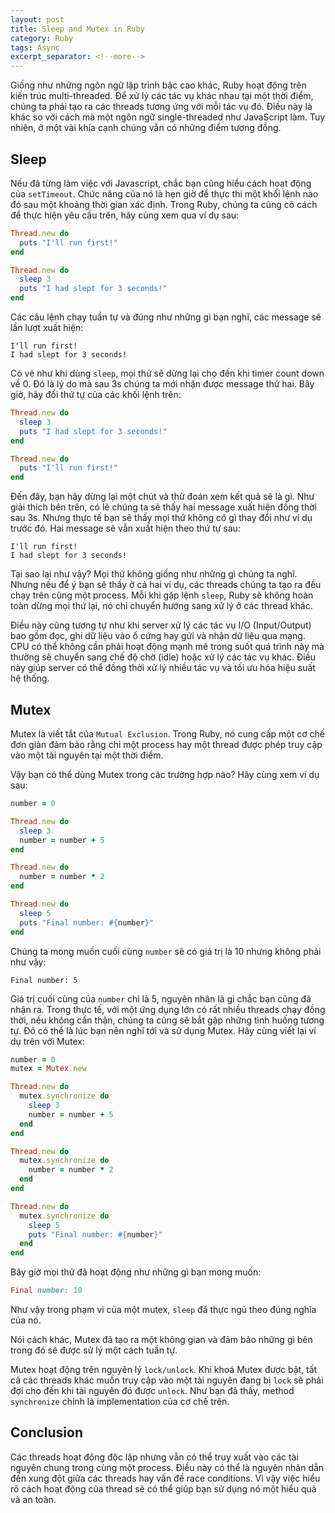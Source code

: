 ```yaml
---
layout: post
title: Sleep and Mutex in Ruby
category: Ruby
tags: Async
excerpt_separator: <!--more-->
---
```


Giống như những ngôn ngữ lập trình bậc cao khác, Ruby hoạt động trên kiến trúc multi-threaded. Để xử lý các tác vụ khác nhau tại một thời điểm, chúng ta phải tạo ra các threads tương ứng với mỗi tác vụ đó. Điều này là khác so với cách mà một ngôn ngữ single-threaded như JavaScript làm. Tuy nhiên, ở một vài khía cạnh chúng vẫn có những điểm tương đồng.
<!--more-->

## Sleep

Nếu đã từng làm việc với Javascript, chắc bạn cũng hiểu cách hoạt động của `setTimeout`. Chức năng của nó là hẹn giờ để thực thi một khối lệnh nào đó sau một khoảng thời gian xác định. Trong Ruby, chúng ta cũng có cách để thực hiện yêu cầu trên, hãy cùng xem qua ví dụ sau:

```ruby
Thread.new do
  puts "I'll run first!"
end

Thread.new do
  sleep 3
  puts "I had slept for 3 seconds!"
end
```

Các câu lệnh chạy tuần tự và đúng như những gì bạn nghĩ, các message sẽ lần lượt xuất hiện:

```
I'll run first!
I had slept for 3 seconds!
```

Có vẻ như khi dùng `sleep`, mọi thứ sẽ dừng lại cho đến khi timer count down về 0. Đó là lý do mà sau 3s chúng ta mới nhận được message thứ hai. Bây giờ, hãy đổi thứ tự của các khối lệnh trên:

```ruby
Thread.new do
  sleep 3
  puts "I had slept for 3 seconds!"
end

Thread.new do
  puts "I'll run first!"
end
```

Đến đây, bạn hãy dừng lại một chút và thử đoán xem kết quả sẽ là gì. Như giải thích bên trên, có lẽ chúng ta sẽ thấy hai message xuất hiện đồng thời sau 3s. Nhưng thực tế bạn sẽ thấy mọi thứ không có gì thay đổi như ví dụ trước đó. Hai message sẽ vẫn xuất hiện theo thứ tự sau:

```
I'll run first!
I had slept for 3 seconds!
```

Tại sao lại như vậy? Mọi thứ không giống như những gì chúng ta nghĩ. Nhưng nếu để ý bạn sẽ thấy ở cả hai ví dụ, các threads chúng ta tạo ra đều chạy trên cùng một process. Mỗi khi gặp lệnh `sleep`, Ruby sẽ không hoàn toàn dừng mọi thứ lại, nó chỉ chuyển hướng sang xử lý ở các thread khác.

Điều này cũng tương tự như khi server xử lý các tác vụ I/O (Input/Output) bao gồm đọc, ghi dữ liệu vào ổ cứng hay gửi và nhận dữ liệu qua mạng. CPU có thể không cần phải hoạt động mạnh mẽ trong suốt quá trình này mà thường sẽ chuyển sang chế độ chờ (idle) hoặc xử lý các tác vụ khác. Điều này giúp server có thể đồng thời xử lý nhiều tác vụ và tối ưu hóa hiệu suất hệ thống.

## Mutex

Mutex là viết tắt của `Mutual Exclusion`. Trong Ruby, nó cung cấp một cơ chế đơn giản đảm bảo rằng chỉ một process hay một thread được phép truy cập vào một tài nguyên tại một thời điểm.

Vậy bạn có thể dùng Mutex trong các trường hợp nào? Hãy cùng xem ví dụ sau:

```ruby
number = 0

Thread.new do
  sleep 3
  number = number + 5
end

Thread.new do
  number = number * 2
end

Thread.new do
  sleep 5
  puts "Final number: #{number}"
end
```

Chúng ta mong muốn cuối cùng `number` sẽ có giá trị là 10 nhưng không phải như vậy:

```
Final number: 5
```

Giá trị cuối cùng của `number` chỉ là 5, nguyên nhân là gì chắc bạn cũng đã nhận ra. Trong thực tế, với một ứng dụng lớn có rất nhiều threads chạy đồng thời, nếu không cẩn thận, chúng ta cũng sẽ bắt gặp những tình huống tương tự. Đó có thể là lúc bạn nên nghĩ tới và sử dụng Mutex. Hãy cùng viết lại ví dụ trên với Mutex:

```ruby
number = 0
mutex = Mutex.new

Thread.new do
  mutex.synchronize do
    sleep 3
    number = number + 5
  end
end

Thread.new do
  mutex.synchronize do
    number = number * 2
  end
end

Thread.new do
  mutex.synchronize do
    sleep 5
    puts "Final number: #{number}"
  end
end
```

Bây giờ mọi thứ đã hoạt động như những gì bạn mong muốn:

```ruby
Final number: 10
```

Như vậy trong phạm vi của một mutex, `sleep` đã thực ngủ theo đúng nghĩa của nó.

Nói cách khác, Mutex đã tạo ra một không gian và đảm bảo những gì bên trong đó sẽ được sử lý một cách tuần tự.

Mutex hoạt động trên nguyên lý `lock/unlock`. Khi khoá Mutex được bật, tất cả các threads khác muốn truy cập vào một tài nguyên đang bị `lock` sẽ phải đợi cho đến khi tài nguyên đó được `unlock`. Như bạn đã thấy, method `synchronize` chính là implementation của cơ chế trên.

## Conclusion

Các threads hoạt động độc lập nhưng vẫn có thể truy xuất vào các tài nguyên chung trong cùng một process. Điều này có thể là nguyên nhân dẫn đến xung đột giữa các threads hay vấn đề race conditions. Vì vậy việc hiểu rõ cách hoạt động của thread sẽ có thể giúp bạn sử dụng nó một hiểu quả và an toàn.
